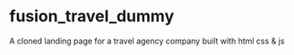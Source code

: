 # fusion_travel_dummy
A cloned landing page for a travel agency company built with html css &amp; js

